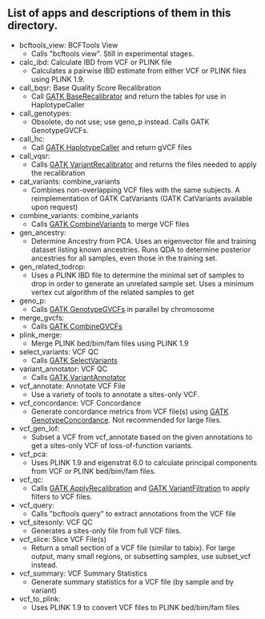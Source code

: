 ## List of apps and descriptions of them in this directory. 

* bcftools_view: BCFTools View
  - Calls "bcftools view".  Still in experimental stages.
* calc_ibd: Calculate IBD from VCF or PLINK file
  * Calculates a pairwise IBD estimate from either VCF or PLINK files using PLINK 1.9.
* call_bqsr: Base Quality Score Recalibration
  * Call [GATK BaseRecalibrator](https://www.broadinstitute.org/gatk/guide/tooldocs/org_broadinstitute_gatk_tools_walkers_bqsr_BaseRecalibrator.php) and return the tables for use in HaplotypeCaller
* call_genotypes: 
  * Obsolete, do not use; use geno_p instead.  Calls GATK GenotypeGVCFs.
* call_hc: 
  * Call [GATK HaplotypeCaller](https://www.broadinstitute.org/gatk/guide/tooldocs/org_broadinstitute_gatk_tools_walkers_haplotypecaller_HaplotypeCaller.php) and return gVCF files
* call_vqsr:
  * Calls [GATK VariantRecalibrator](https://www.broadinstitute.org/gatk/guide/tooldocs/org_broadinstitute_gatk_tools_walkers_variantrecalibration_VariantRecalibrator.php) and returns the files needed to apply the recalibration
* cat_variants: combine_variants
  * Combines non-overlapping VCF files with the same subjects.  A reimplementation of GATK CatVariants (GATK CatVariants available upon request)
* combine_variants: combine_variants
  * Calls [GATK CombineVariants](https://www.broadinstitute.org/gatk/guide/tooldocs/org_broadinstitute_gatk_tools_walkers_variantutils_CombineVariants.php) to merge VCF files
* gen_ancestry: 
  * Determine Ancestry from PCA.  Uses an eigenvector file and training dataset listing known ancestries.  Runs QDA to determine posterior ancestries for all samples, even those in the training set.
* gen_related_todrop: 
  * Uses a PLINK IBD file to determine the minimal set of samples to drop in order to generate an unrelated sample set.  Uses a minimum vertex cut algorithm of the related samples to get 
* geno_p: 
  - Calls [GATK GenotypeGVCFs](https://www.broadinstitute.org/gatk/guide/tooldocs/org_broadinstitute_gatk_tools_walkers_variantutils_GenotypeGVCFs.php) in parallel by chromosome
* merge_gvcfs:
  * Calls [GATK CombineGVCFs](https://www.broadinstitute.org/gatk/guide/tooldocs/org_broadinstitute_gatk_tools_walkers_variantutils_CombineGVCFs.php)
* plink_merge: 
  * Merge PLINK bed/bim/fam files using PLINK 1.9
* select_variants: VCF QC
  * Calls [GATK SelectVariants](https://www.broadinstitute.org/gatk/guide/tooldocs/org_broadinstitute_gatk_tools_walkers_variantutils_SelectVariants.php)
* variant_annotator: VCF QC
  * Calls [GATK VariantAnnotator](https://www.broadinstitute.org/gatk/guide/tooldocs/org_broadinstitute_gatk_tools_walkers_annotator_VariantAnnotator.php)
* vcf_annotate: Annotate VCF File
  * Use a variety of tools to annotate a sites-only VCF.  
* vcf_concordance: VCF Concordance
  * Generate concordance metrics from VCF file(s) using [GATK GenotypeConcordance](https://www.broadinstitute.org/gatk/guide/tooldocs/org_broadinstitute_gatk_tools_walkers_variantutils_GenotypeConcordance.php).  Not recommended for large files.
* vcf_gen_lof: 
  * Subset a VCF from vcf_annotate based on the given annotations to get a sites-only VCF of loss-of-function variants.
* vcf_pca: 
  * Uses PLINK 1.9 and eigenstrat 6.0 to calculate principal components from VCF or PLINK bed/bim/fam files.
* vcf_qc:
  * Calls [GATK ApplyRecalibration](https://www.broadinstitute.org/gatk/guide/tooldocs/org_broadinstitute_gatk_tools_walkers_variantrecalibration_VariantRecalibrator.php) and [GATK VariantFiltration](https://www.broadinstitute.org/gatk/guide/tooldocs/org_broadinstitute_gatk_tools_walkers_filters_VariantFiltration.php) to apply filters to VCF files.
* vcf_query:
  * Calls "bcftools query" to extract annotations from the VCF file
* vcf_sitesonly: VCF QC
  * Generates a sites-only file from full VCF files.
* vcf_slice: Slice VCF File(s)
  * Return a small section of a VCF file (similar to tabix).  For large output, many small regions, or subsetting samples, use subset_vcf instead.
* vcf_summary: VCF Summary Statistics
  * Generate summary statistics for a VCF file (by sample and by variant)
* vcf_to_plink: 
  * Uses PLINK 1.9 to convert VCF files to PLINK bed/bim/fam files

